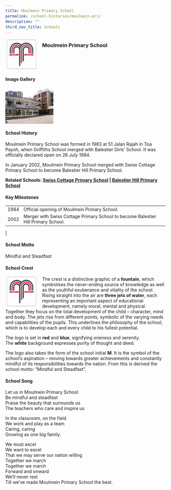 ```yaml
---
title: Moulmein Primary School
permalink: /school-histories/moulmein-pri/
description: ""
third_nav_title: Schools
---
```

<img src="/images/moulmeinpri1.png" style="width:20%;margin-right:15px;" align = "left">

### **Moulmein Primary School**

<br clear="left">

#### **Image Gallery**

<p><a href="https://d1yxymztqoj7qn.amplifyapp.com/images/moulmeinpri2.jpg">  
<img src="/images/moulmeinpri2.jpg" style="width:30%;margin-right:15px;" align = "left">
</a></p>

<br clear="left">

#### **School History**
Moulmein Primary School was formed in 1983 at 51 Jalan Rajah in Toa Payoh, when Griffiths School merged with Balestier Girls’ School. It was officially declared open on 26 July 1984.

In January 2002, Moulmein Primary School merged with Swiss Cottage Primary School to become Balestier Hill Primary School.

**Related Schools: [Swiss Cottage Primary School](https://d1yxymztqoj7qn.amplifyapp.com/school-histories/swiss-cottage-pri/) | [Balestier Hill Primary School](https://d1yxymztqoj7qn.amplifyapp.com/school-histories/balestier-hill-pri/)**

#### **Key Milestones**

|  |  |
|:---:|---|
| 1984 | Official opening of Moulmein Primary School. |
| 2002 | Merger with Swiss Cottage Primary School to become Balestier Hill Primary School. |
|

#### **School Motto**
Mindful and Steadfast

#### **School Crest**
<img src="/images/moulmeinpri1.png" style="width:20%;margin-right:15px;" align = "left">

The crest is a distinctive graphic of a **fountain**, which symbolises the never-ending source of knowledge as well as the youthful exuberance and vitality of the school. Rising straight into the air are **three jets of water**, each representing an important aspect of educational development, namely moral, mental and physical. Together they focus on the total development of the child – character, mind and body. The jets rise from different points, symbolic of the varying needs and capabilities of the pupils. This underlines the philosophy of the school, which is to develop each and every child to his fullest potential.

The logo is set in **red** and **blue**, signifying oneness and serenity. The **white** background expresses purity of thought and deed.

The logo also takes the form of the school initial **M**. It is the symbol of the school’s aspiration – moving towards greater achievements and constantly mindful of its responsibilities towards the nation. From this is derived the school motto: “Mindful and Steadfast”.

#### **School Song**
Let us in Moulmein Primary School<br>
Be mindful and steadfast<br>
Praise the beauty that surrounds us<br>
The teachers who care and inspire us

In the classroom, on the field<br>
We work and play as a team<br>
Caring, caring<br>
Growing as one big family.

We must excel<br>
We want to excel<br>
That we may serve our nation willing<br>
Together we march<br>
Together we march<br>
Forward and onward<br>
We’ll never rest<br>
Till we’ve made Moulmein Primary School the best.